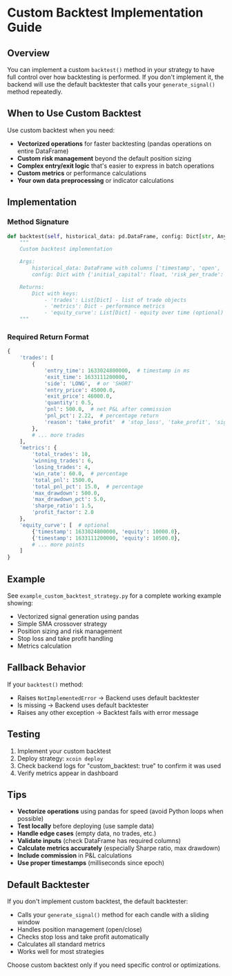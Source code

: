 # Custom Backtest Implementation Guide

## Overview

You can implement a custom `backtest()` method in your strategy to have full control over how backtesting is performed. If you don't implement it, the backend will use the default backtester that calls your `generate_signal()` method repeatedly.

## When to Use Custom Backtest

Use custom backtest when you need:
- **Vectorized operations** for faster backtesting (pandas operations on entire DataFrame)
- **Custom risk management** beyond the default position sizing
- **Complex entry/exit logic** that's easier to express in batch operations
- **Custom metrics** or performance calculations
- **Your own data preprocessing** or indicator calculations

## Implementation

### Method Signature

```python
def backtest(self, historical_data: pd.DataFrame, config: Dict[str, Any]) -> Dict[str, Any]:
    """
    Custom backtest implementation

    Args:
        historical_data: DataFrame with columns ['timestamp', 'open', 'high', 'low', 'close', 'volume']
        config: Dict with {'initial_capital': float, 'risk_per_trade': float, 'leverage': int, 'commission': float}

    Returns:
        Dict with keys:
            - 'trades': List[Dict] - list of trade objects
            - 'metrics': Dict - performance metrics
            - 'equity_curve': List[Dict] - equity over time (optional)
    """
```

### Required Return Format

```python
{
    'trades': [
        {
            'entry_time': 1633024800000,  # timestamp in ms
            'exit_time': 1633111200000,
            'side': 'LONG',  # or 'SHORT'
            'entry_price': 45000.0,
            'exit_price': 46000.0,
            'quantity': 0.5,
            'pnl': 500.0,  # net P&L after commission
            'pnl_pct': 2.22,  # percentage return
            'reason': 'take_profit'  # 'stop_loss', 'take_profit', 'signal'
        },
        # ... more trades
    ],
    'metrics': {
        'total_trades': 10,
        'winning_trades': 6,
        'losing_trades': 4,
        'win_rate': 60.0,  # percentage
        'total_pnl': 1500.0,
        'total_pnl_pct': 15.0,  # percentage
        'max_drawdown': 500.0,
        'max_drawdown_pct': 5.0,
        'sharpe_ratio': 1.5,
        'profit_factor': 2.0
    },
    'equity_curve': [  # optional
        {'timestamp': 1633024800000, 'equity': 10000.0},
        {'timestamp': 1633111200000, 'equity': 10500.0},
        # ... more points
    ]
}
```

## Example

See `example_custom_backtest_strategy.py` for a complete working example showing:
- Vectorized signal generation using pandas
- Simple SMA crossover strategy
- Position sizing and risk management
- Stop loss and take profit handling
- Metrics calculation

## Fallback Behavior

If your `backtest()` method:
- Raises `NotImplementedError` → Backend uses default backtester
- Is missing → Backend uses default backtester
- Raises any other exception → Backtest fails with error message

## Testing

1. Implement your custom backtest
2. Deploy strategy: `xcoin deploy`
3. Check backend logs for "custom_backtest: true" to confirm it was used
4. Verify metrics appear in dashboard

## Tips

- **Vectorize operations** using pandas for speed (avoid Python loops when possible)
- **Test locally** before deploying (use sample data)
- **Handle edge cases** (empty data, no trades, etc.)
- **Validate inputs** (check DataFrame has required columns)
- **Calculate metrics accurately** (especially Sharpe ratio, max drawdown)
- **Include commission** in P&L calculations
- **Use proper timestamps** (milliseconds since epoch)

## Default Backtester

If you don't implement custom backtest, the default backtester:
- Calls your `generate_signal()` method for each candle with a sliding window
- Handles position management (open/close)
- Checks stop loss and take profit automatically
- Calculates all standard metrics
- Works well for most strategies

Choose custom backtest only if you need specific control or optimizations.

